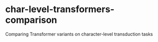 # char-level-transformers-comparison
Comparing Transformer variants on character-level transduction tasks
